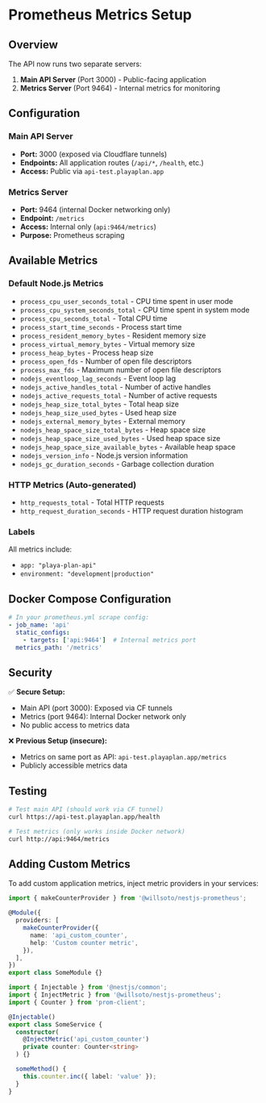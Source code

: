 # Prometheus Metrics Setup

## Overview

The API now runs two separate servers:

1. **Main API Server** (Port 3000) - Public-facing application
2. **Metrics Server** (Port 9464) - Internal metrics for monitoring

## Configuration

### Main API Server
- **Port:** 3000 (exposed via Cloudflare tunnels)
- **Endpoints:** All application routes (`/api/*`, `/health`, etc.)
- **Access:** Public via `api-test.playaplan.app`

### Metrics Server  
- **Port:** 9464 (internal Docker networking only)
- **Endpoint:** `/metrics`
- **Access:** Internal only (`api:9464/metrics`)
- **Purpose:** Prometheus scraping

## Available Metrics

### Default Node.js Metrics
- `process_cpu_user_seconds_total` - CPU time spent in user mode
- `process_cpu_system_seconds_total` - CPU time spent in system mode
- `process_cpu_seconds_total` - Total CPU time
- `process_start_time_seconds` - Process start time
- `process_resident_memory_bytes` - Resident memory size
- `process_virtual_memory_bytes` - Virtual memory size
- `process_heap_bytes` - Process heap size
- `process_open_fds` - Number of open file descriptors
- `process_max_fds` - Maximum number of open file descriptors
- `nodejs_eventloop_lag_seconds` - Event loop lag
- `nodejs_active_handles_total` - Number of active handles
- `nodejs_active_requests_total` - Number of active requests
- `nodejs_heap_size_total_bytes` - Total heap size
- `nodejs_heap_size_used_bytes` - Used heap size
- `nodejs_external_memory_bytes` - External memory
- `nodejs_heap_space_size_total_bytes` - Heap space size
- `nodejs_heap_space_size_used_bytes` - Used heap space size
- `nodejs_heap_space_size_available_bytes` - Available heap space
- `nodejs_version_info` - Node.js version information
- `nodejs_gc_duration_seconds` - Garbage collection duration

### HTTP Metrics (Auto-generated)
- `http_requests_total` - Total HTTP requests
- `http_request_duration_seconds` - HTTP request duration histogram

### Labels
All metrics include:
- `app: "playa-plan-api"`
- `environment: "development|production"`

## Docker Compose Configuration

```yaml
# In your prometheus.yml scrape config:
- job_name: 'api'
  static_configs:
    - targets: ['api:9464']  # Internal metrics port
  metrics_path: '/metrics'
```

## Security

✅ **Secure Setup:**
- Main API (port 3000): Exposed via CF tunnels
- Metrics (port 9464): Internal Docker network only
- No public access to metrics data

❌ **Previous Setup (insecure):**
- Metrics on same port as API: `api-test.playaplan.app/metrics`
- Publicly accessible metrics data

## Testing

```bash
# Test main API (should work via CF tunnel)
curl https://api-test.playaplan.app/health

# Test metrics (only works inside Docker network)
curl http://api:9464/metrics
```

## Adding Custom Metrics

To add custom application metrics, inject metric providers in your services:

```typescript
import { makeCounterProvider } from '@willsoto/nestjs-prometheus';

@Module({
  providers: [
    makeCounterProvider({
      name: 'api_custom_counter',
      help: 'Custom counter metric',
    }),
  ],
})
export class SomeModule {}
```

```typescript
import { Injectable } from '@nestjs/common';
import { InjectMetric } from '@willsoto/nestjs-prometheus';
import { Counter } from 'prom-client';

@Injectable()
export class SomeService {
  constructor(
    @InjectMetric('api_custom_counter') 
    private counter: Counter<string>
  ) {}

  someMethod() {
    this.counter.inc({ label: 'value' });
  }
}
``` 